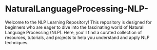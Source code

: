 # NaturalLanguageProcessing-NLP-
Welcome to the NLP Learning Repository! This repository is designed for beginners who are eager to dive into the fascinating world of Natural Language Processing (NLP). Here, you'll find a curated collection of resources, tutorials, and projects to help you understand and apply NLP techniques.
